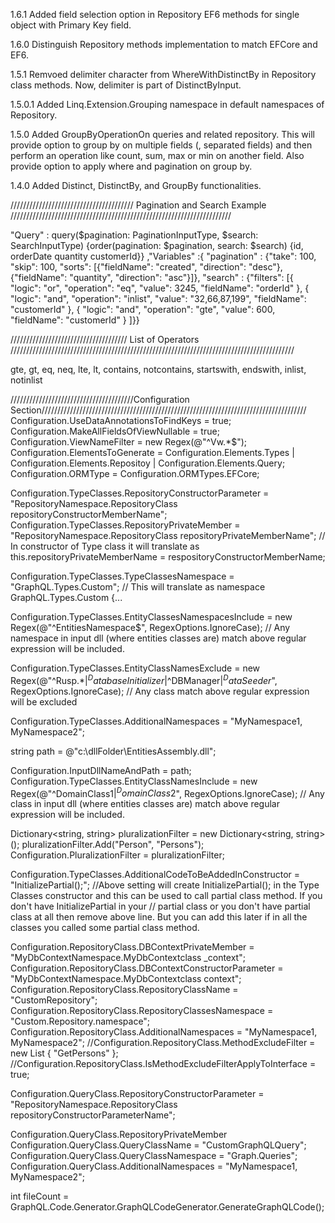 1.6.1 Added field selection option in Repository EF6 methods for single object with Primary Key field. 

1.6.0 Distinguish Repository methods implementation to match EFCore and EF6. 

1.5.1 Remvoed delimiter character from WhereWithDistinctBy in Repository class methods. Now, delimiter is part of DistinctByInput.

1.5.0.1 Added Linq.Extension.Grouping namespace in default namespaces of Repository.

1.5.0 Added GroupByOperationOn queries and related repository. This will provide option to group by on multiple fields (, separated fields) and then perform an operation like count, sum, max or min on another field. Also provide option to apply where and pagination on group by.

1.4.0 Added Distinct, DistinctBy, and GroupBy functionalities.

/////////////////////////////////////// Pagination and Search Example //////////////////////////////////////////////////////////////////////

"Query" : query($pagination: PaginationInputType, $search: SearchInputType) {order(pagination: $pagination, search: $search) {id, orderDate quantity customerId}} ,"Variables" :{ "pagination" : {"take": 100, "skip": 100, "sorts": [{"fieldName": "created", "direction": "desc"}, {"fieldName": "quantity", "direction": "asc"}]}, "search" : {"filters": [{ "logic": "or", "operation": "eq", "value": 3245, "fieldName": "orderId" }, { "logic": "and", "operation": "inlist", "value": "32,66,87,199", "fieldName": "customerId" }, { "logic": "and", "operation": "gte", "value": 600, "fieldName": "customerId" } ]}}

///////////////////////////////////// List of Operators //////////////////////////////////////////////////////////////////////////////////////////

gte, gt, eq, neq, lte, lt, contains, notcontains, startswith, endswith, inlist, notinlist

///////////////////////////////////////Configuration Section//////////////////////////////////////////////////////////////////////////////////// Configuration.UseDataAnnotationsToFindKeys = true; Configuration.MakeAllFieldsOfViewNullable = true; Configuration.ViewNameFilter = new Regex(@"^Vw.*$"); Configuration.ElementsToGenerate = Configuration.Elements.Types | Configuration.Elements.Repositoy | Configuration.Elements.Query; Configuration.ORMType = Configuration.ORMTypes.EFCore;

Configuration.TypeClasses.RepositoryConstructorParameter = "RepositoryNamespace.RepositoryClass repositoryConstructorMemberName"; 
Configuration.TypeClasses.RepositoryPrivateMember = "RepositoryNamespace.RepositoryClass repositoryPrivateMemberName"; 
// In constructor of Type class it will translate as this.repositoryPrivateMemberName = respositoryConstructorMemberName;

Configuration.TypeClasses.TypeClassesNamespace = "GraphQL.Types.Custom"; // This will translate as namespace GraphQL.Types.Custom {...

Configuration.TypeClasses.EntityClassesNamespacesInclude = new Regex(@"^EntitiesNamespace$", RegexOptions.IgnoreCase); 
// Any namespace in input dll (where entities classes are) match above regular expression will be included.

Configuration.TypeClasses.EntityClassNamesExclude = new Regex(@"^Rusp.*$|^DatabaseInitializer$|^DBManager$|^DataSeeder$", RegexOptions.IgnoreCase); 
// Any class match above regular expression will be excluded

Configuration.TypeClasses.AdditionalNamespaces = "MyNamespace1, MyNamespace2";

string path = @"c:\dllFolder\EntitiesAssembly.dll";

Configuration.InputDllNameAndPath = path; 
Configuration.TypeClasses.EntityClassNamesInclude = new Regex(@"^DomainClass1$|^DomainClass2$", RegexOptions.IgnoreCase); 
// Any class in input dll (where entities classes are) match above regular expression will be included.

Dictionary<string, string> pluralizationFilter = new Dictionary<string, string>(); 
pluralizationFilter.Add("Person", "Persons"); 
Configuration.PluralizationFilter = pluralizationFilter;

Configuration.TypeClasses.AdditionalCodeToBeAddedInConstructor = "InitializePartial();"; 
//Above setting will create InitializePartial(); in the Type Classes constructor and this can be used to call partial class method. If you don't have InitializePartial in your 
// partial class or you don't have partial class at all then remove above line. But you can add this later if in all the classes you called some partial class method.

Configuration.RepositoryClass.DBContextPrivateMember = "MyDbContextNamespace.MyDbContextclass _context"; 
Configuration.RepositoryClass.DBContextConstructorParameter = "MyDbContextNamespace.MyDbContextclass context"; 
Configuration.RepositoryClass.RepositoryClassName = "CustomRepository"; 
Configuration.RepositoryClass.RepositoryClassesNamespace = "Custom.Repository.namespace"; 
Configuration.RepositoryClass.AdditionalNamespaces = "MyNamespace1, MyNamespace2"; 
//Configuration.RepositoryClass.MethodExcludeFilter = new List<string> { "GetPersons" }; 
//Configuration.RepositoryClass.IsMethodExcludeFilterApplyToInterface = true;

Configuration.QueryClass.RepositoryConstructorParameter = "RepositoryNamespace.RepositoryClass repositoryConstructorParameterName"; 

Configuration.QueryClass.RepositoryPrivateMember Configuration.QueryClass.QueryClassName = "CustomGraphQLQuery"; 
Configuration.QueryClass.QueryClassNamespace = "Graph.Queries"; 
Configuration.QueryClass.AdditionalNamespaces = "MyNamespace1, MyNamespace2";

int fileCount = GraphQL.Code.Generator.GraphQLCodeGenerator.GenerateGraphQLCode();